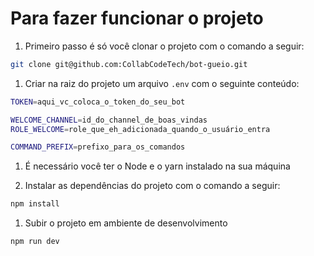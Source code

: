 # Para fazer funcionar o projeto

1. Primeiro passo é só você clonar o projeto com o comando a seguir:

```bash
git clone git@github.com:CollabCodeTech/bot-gueio.git
```

1. Criar na raiz do projeto um arquivo `.env` com o seguinte conteúdo:

```bash
TOKEN=aqui_vc_coloca_o_token_do_seu_bot

WELCOME_CHANNEL=id_do_channel_de_boas_vindas
ROLE_WELCOME=role_que_eh_adicionada_quando_o_usuário_entra

COMMAND_PREFIX=prefixo_para_os_comandos
```

1. É necessário você ter o Node e o yarn instalado na sua máquina

1. Instalar as dependências do projeto com o comando a seguir:

```bash
npm install
```

1. Subir o projeto em ambiente de desenvolvimento

```bash
npm run dev
```
